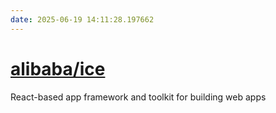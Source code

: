 ```yaml
---
date: 2025-06-19 14:11:28.197662
---
```


# [alibaba/ice](https://github.com/alibaba/ice)

React-based app framework and toolkit for building web apps